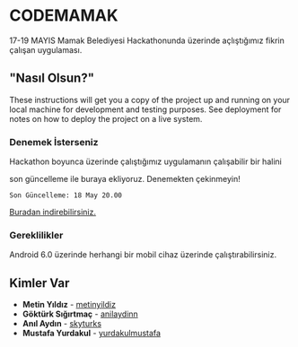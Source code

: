 # CODEMAMAK

17-19 MAYIS Mamak Belediyesi Hackathonunda üzerinde açlıştığımız fikrin çalışan uygulaması.

## "Nasıl Olsun?"

These instructions will get you a copy of the project up and running on your local machine for development and testing purposes. See deployment for notes on how to deploy the project on a live system.


### Denemek İsterseniz

Hackathon boyunca üzerinde çalıştığımız uygulamanın çalışabilir bir halini

son güncelleme ile buraya ekliyoruz. Denemekten çekinmeyin!

```
Son Güncelleme: 18 May 20.00
```
[Buradan indirebilirsiniz.](https://we.tl/t-RqwxLKkJgI)

### Gereklilikler

Android 6.0 üzerinde herhangi bir mobil cihaz üzerinde çalıştırabilirsiniz.


## Kimler Var
* **Metin Yıldız** - [metinyildiz](https://twitter.com/einmetin)
* **Göktürk Sığırtmaç** - [anilaydinn](https://github.com/https://github.com/anilaydinn)
* **Anıl Aydın** - [skyturks](https://github.com/skyturks)
* **Mustafa Yurdakul** - [yurdakulmustafa](https://github.com/yurdaklmustafa)




